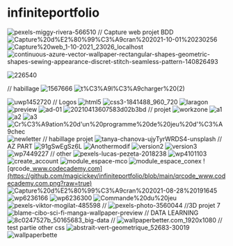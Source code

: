 # infiniteportfolio
![pexels-miggy-rivera-566510](https://github.com/magicickey/infiniteportfolio/blob/main/pexels-miggy-rivera-5665104.jpg?raw=true)
// Capture web projet BDD
![Capture%20d%E2%80%99%C3%A9cran%202021-10-01%20230256](https://github.com/magicickey/infiniteportfolio/blob/main/Capture%20d%E2%80%99%C3%A9cran%202021-10-01%20230256.png?raw=true)
![Capture%20web_1-10-2021_23026_localhost](https://github.com/magicickey/infiniteportfolio/blob/main/Capture%20web_1-10-2021_23026_localhost.jpeg?raw=true)
![continuous-azure-vector-wallpaper-rectangular-shapes-geometric-shapes-sewing-appearance-discret-stitch-seamless-pattern-140826493](https://github.com/magicickey/infiniteportfolio/blob/main/continuous-azure-vector-wallpaper-rectangular-shapes-geometric-shapes-sewing-appearance-discret-stitch-seamless-pattern-140826493.jpg?raw=true)

![226540](https://github.com/magicickey/infiniteportfolio/blob/main/226540.png?raw=true)


// habillage
![1567666](https://github.com/magicickey/infiniteportfolio/blob/main/1567666.png?raw=true)
![t%C3%A9l%C3%A9charger%20(2)](https://github.com/magicickey/infiniteportfolio/blob/main/t%C3%A9l%C3%A9charger%20(2).jfif?raw=true)

![uwp1452720](https://github.com/magicickey/infiniteportfolio/blob/main/uwp1452720.webp?raw=true)
// Logos
![html5](https://github.com/magicickey/infiniteportfolio/blob/main/html5.png?raw=true)
![css3-1841488_960_720](https://github.com/magicickey/infiniteportfolio/blob/main/css3-1841488_960_720.webp?raw=true)
![laragon](https://github.com/magicickey/infiniteportfolio/blob/main/laragon.jpg?raw=true)
![preview](https://github.com/magicickey/infiniteportfolio/blob/main/preview.png?raw=true)
![ad-01](https://github.com/magicickey/infiniteportfolio/blob/main/ad-01-.webp?raw=true)
![20210413607583d02b3bd](https://github.com/magicickey/infiniteportfolio/blob/main/20210413607583d02b3bd.jpeg?raw=true)
// projet
![workzone](https://github.com/magicickey/infiniteportfolio/blob/main/workzone.jpeg?raw=true)
![a1](https://github.com/magicickey/infiniteportfolio/blob/main/a1.jpeg?raw=true)
![a2](https://github.com/magicickey/infiniteportfolio/blob/main/a2.jpeg?raw=true)
![a3](https://github.com/magicickey/infiniteportfolio/blob/main/a3.jpeg?raw=true)
![Cr%C3%A9ation%20d'un%20programme%20de%20jeu%20d'%C3%A9chec](https://github.com/magicickey/infiniteportfolio/blob/main/Cr%C3%A9ation%20d'un%20programme%20de%20jeu%20d'%C3%A9chec.png?raw=true)
![newletter](https://github.com/magicickey/infiniteportfolio/blob/main/newletter.jpeg?raw=true)
// habillage projet
![tanya-chanova-ujyTyrWRDS4-unsplash](https://github.com/magicickey/infiniteportfolio/blob/main/tanya-chanova-ujyTyrWRDS4-unsplash.jpg?raw=true)
// AZ PART
![91gSwEgSz6L](https://github.com/magicickey/infiniteportfolio/blob/main/91gSwEgSz6L.jpg?raw=true)
![Anothermodif](https://github.com/magicickey/infiniteportfolio/blob/main/Anothermodif.jpeg?raw=true)
![version2](https://github.com/magicickey/infiniteportfolio/blob/main/version2.jpeg?raw=true)
![version3](https://github.com/magicickey/infiniteportfolio/blob/main/version3.jpeg?raw=true)
![]()
![wp7449227](https://github.com/magicickey/infiniteportfolio/blob/main/wp7449227.jpg?raw=true)
// other
![pexels-lucas-pezeta-2018238](https://github.com/magicickey/infiniteportfolio/blob/main/pexels-lucas-pezeta-2018238.jpg?raw=true)
![wp4101103](https://github.com/magicickey/infiniteportfolio/blob/main/wp4101103.png?raw=true)
![create_account](https://github.com/magicickey/infiniteportfolio/blob/main/module_create_account.jpeg?raw=true)
![module_espace-mco](https://github.com/magicickey/infiniteportfolio/blob/main/module_espace-mco.jpeg?raw=true)
![module_espace_conex](https://github.com/magicickey/infiniteportfolio/blob/main/module_espace_conex.jpeg?raw=true)
![qrcode_www.codecademy.com](https://github.com/magicickey/infiniteportfolio/blob/main/qrcode_www.codecademy.com.png?raw=true)
![Capture%20d%E2%80%99%C3%A9cran%202021-08-28%20191645](https://github.com/magicickey/infiniteportfolio/blob/main/Capture%20d%E2%80%99%C3%A9cran%202021-08-28%20191645.png?raw=true)
![wp6236166](https://github.com/magicickey/infiniteportfolio/blob/main/wp6236166.webp?raw=true)
![wp6236300](https://github.com/magicickey/infiniteportfolio/blob/main/wp6236300.webp?raw=true)
![Commande%20du%20jeu](https://github.com/magicickey/infiniteportfolio/blob/main/Commande%20du%20jeu.png?raw=true)
![pexels-viktor-mogilat-485598](https://github.com/magicickey/infiniteportfolio/blob/main/pexels-viktor-mogilat-4855987.jpg?raw=true)
//
![pexels-photo-3560044](https://github.com/magicickey/infiniteportfolio/blob/main/pexels-photo-3560044.jpeg?raw=true)
//3D projet 7
![blame-cibo-sci-fi-manga-wallpaper-preview](https://github.com/magicickey/infiniteportfolio/blob/main/blame-cibo-sci-fi-manga-wallpaper-preview.png?raw=true)
// DATA LEARNING
![8c0247527b_50165683_big-data](https://github.com/magicickey/infiniteportfolio/blob/main/8c0247527b_50165683_big-data.jpg?raw=true)
//
![wallpaperbetter.com_1920x1080](https://github.com/magicickey/infiniteportfolio/blob/main/wallpaperbetter.com_1920x1080.jpg?raw=true)
// test partie other css
![abstrait-vert-geometrique_52683-30019](https://github.com/magicickey/infiniteportfolio/blob/main/abstrait-vert-geometrique_52683-30019.jpg?raw=true)
![wallpaperbette](https://github.com/magicickey/infiniteportfolio/blob/main/wallpaperbetter.jpg?raw=true)
